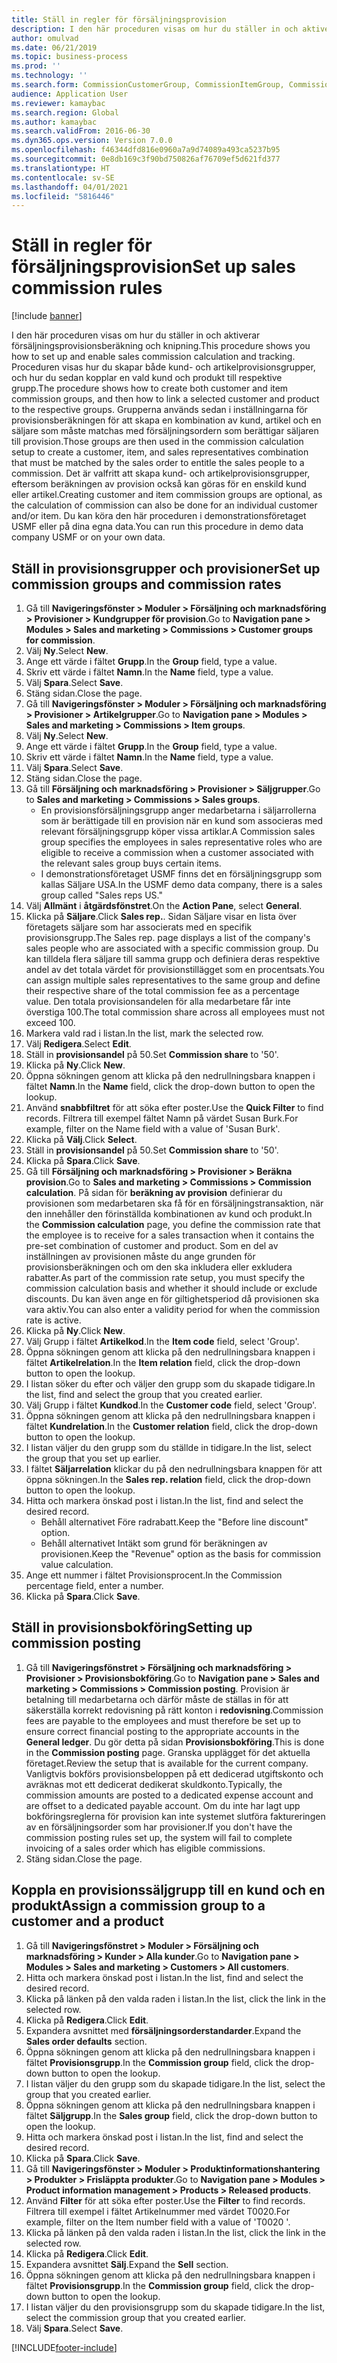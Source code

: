 ```yaml
---
title: Ställ in regler för försäljningsprovision
description: I den här proceduren visas om hur du ställer in och aktiverar försäljningsprovisionsberäkning och knipning.
author: omulvad
ms.date: 06/21/2019
ms.topic: business-process
ms.prod: ''
ms.technology: ''
ms.search.form: CommissionCustomerGroup, CommissionItemGroup, CommissionSalesGroup, CommissionSalesMember, DirPartyLookup, CommissionCalc, InventPosting, CustTable, EcoResProductDetailsExtended, CommissionEmplSalesGroup
audience: Application User
ms.reviewer: kamaybac
ms.search.region: Global
ms.author: kamaybac
ms.search.validFrom: 2016-06-30
ms.dyn365.ops.version: Version 7.0.0
ms.openlocfilehash: f46344dfd816e0960a7a9d74089a493ca5237b95
ms.sourcegitcommit: 0e8db169c3f90bd750826af76709ef5d621fd377
ms.translationtype: HT
ms.contentlocale: sv-SE
ms.lasthandoff: 04/01/2021
ms.locfileid: "5816446"
---
```

# <a name="set-up-sales-commission-rules"></a><span data-ttu-id="9510e-103">Ställ in regler för försäljningsprovision</span><span class="sxs-lookup"><span data-stu-id="9510e-103">Set up sales commission rules</span></span>

[!include [banner](../../includes/banner.md)]

<span data-ttu-id="9510e-104">I den här proceduren visas om hur du ställer in och aktiverar försäljningsprovisionsberäkning och knipning.</span><span class="sxs-lookup"><span data-stu-id="9510e-104">This procedure shows you how to set up and enable sales commission calculation and tracking.</span></span> <span data-ttu-id="9510e-105">Proceduren visas hur du skapar både kund- och artikelprovisionsgrupper, och hur du sedan kopplar en vald kund och produkt till respektive grupp.</span><span class="sxs-lookup"><span data-stu-id="9510e-105">The procedure shows how to create both customer and item commission groups, and then how to link a selected customer and product to the respective groups.</span></span> <span data-ttu-id="9510e-106">Grupperna används sedan i inställningarna för provisionsberäkningen för att skapa en kombination av kund, artikel och en säljare som måste matchas med försäljningsordern som berättigar säljaren till provision.</span><span class="sxs-lookup"><span data-stu-id="9510e-106">Those groups are then used in the commission calculation setup to create a customer, item, and sales representatives combination that must be matched by the sales order to entitle the sales people to a commission.</span></span> <span data-ttu-id="9510e-107">Det är valfritt att skapa kund- och artikelprovisionsgrupper, eftersom beräkningen av provision också kan göras för en enskild kund eller artikel.</span><span class="sxs-lookup"><span data-stu-id="9510e-107">Creating customer and item commission groups are optional, as the calculation of commission can also be done for an individual customer and/or item.</span></span> <span data-ttu-id="9510e-108">Du kan köra den här proceduren i demonstrationsföretaget USMF eller på dina egna data.</span><span class="sxs-lookup"><span data-stu-id="9510e-108">You can run this procedure in demo data company USMF or on your own data.</span></span>


## <a name="set-up-commission-groups-and-commission-rates"></a><span data-ttu-id="9510e-109">Ställ in provisionsgrupper och provisioner</span><span class="sxs-lookup"><span data-stu-id="9510e-109">Set up commission groups and commission rates</span></span>
1. <span data-ttu-id="9510e-110">Gå till **Navigeringsfönster > Moduler > Försäljning och marknadsföring > Provisioner > Kundgrupper för provision**.</span><span class="sxs-lookup"><span data-stu-id="9510e-110">Go to **Navigation pane > Modules > Sales and marketing > Commissions > Customer groups for commission**.</span></span>
2. <span data-ttu-id="9510e-111">Välj **Ny**.</span><span class="sxs-lookup"><span data-stu-id="9510e-111">Select **New**.</span></span>
3. <span data-ttu-id="9510e-112">Ange ett värde i fältet **Grupp**.</span><span class="sxs-lookup"><span data-stu-id="9510e-112">In the **Group** field, type a value.</span></span>
4. <span data-ttu-id="9510e-113">Skriv ett värde i fältet **Namn**.</span><span class="sxs-lookup"><span data-stu-id="9510e-113">In the **Name** field, type a value.</span></span>
5. <span data-ttu-id="9510e-114">Välj **Spara**.</span><span class="sxs-lookup"><span data-stu-id="9510e-114">Select **Save**.</span></span>
6. <span data-ttu-id="9510e-115">Stäng sidan.</span><span class="sxs-lookup"><span data-stu-id="9510e-115">Close the page.</span></span>
7. <span data-ttu-id="9510e-116">Gå till **Navigeringsfönster > Moduler > Försäljning och marknadsföring > Provisioner > Artikelgrupper**.</span><span class="sxs-lookup"><span data-stu-id="9510e-116">Go to **Navigation pane > Modules > Sales and marketing > Commissions > Item groups**.</span></span>
8. <span data-ttu-id="9510e-117">Välj **Ny**.</span><span class="sxs-lookup"><span data-stu-id="9510e-117">Select **New**.</span></span>
9. <span data-ttu-id="9510e-118">Ange ett värde i fältet **Grupp**.</span><span class="sxs-lookup"><span data-stu-id="9510e-118">In the **Group** field, type a value.</span></span>
10. <span data-ttu-id="9510e-119">Skriv ett värde i fältet **Namn**.</span><span class="sxs-lookup"><span data-stu-id="9510e-119">In the **Name** field, type a value.</span></span>
11. <span data-ttu-id="9510e-120">Välj **Spara**.</span><span class="sxs-lookup"><span data-stu-id="9510e-120">Select **Save**.</span></span>
12. <span data-ttu-id="9510e-121">Stäng sidan.</span><span class="sxs-lookup"><span data-stu-id="9510e-121">Close the page.</span></span>
13. <span data-ttu-id="9510e-122">Gå till **Försäljning och marknadsföring > Provisioner > Säljgrupper**.</span><span class="sxs-lookup"><span data-stu-id="9510e-122">Go to **Sales and marketing > Commissions > Sales groups**.</span></span>
    - <span data-ttu-id="9510e-123">En provisionsförsäljningsgrupp anger medarbetarna i säljarrollerna som är berättigade till en provision när en kund som associeras med relevant försäljningsgrupp köper vissa artiklar.</span><span class="sxs-lookup"><span data-stu-id="9510e-123">A Commission sales group specifies the employees in sales representative roles who are eligible to receive a commission when a customer associated with the relevant sales group buys certain items.</span></span>  
    - <span data-ttu-id="9510e-124">I demonstrationsföretaget USMF finns det en försäljningsgrupp som kallas Säljare USA.</span><span class="sxs-lookup"><span data-stu-id="9510e-124">In the USMF demo data company, there is a sales group called "Sales reps US."</span></span>  
14. <span data-ttu-id="9510e-125">Välj **Allmänt** i **åtgärdsfönstret**.</span><span class="sxs-lookup"><span data-stu-id="9510e-125">On the **Action Pane**, select **General**.</span></span>
15. <span data-ttu-id="9510e-126">Klicka på **Säljare**.</span><span class="sxs-lookup"><span data-stu-id="9510e-126">Click **Sales rep.**.</span></span> <span data-ttu-id="9510e-127">Sidan Säljare visar en lista över företagets säljare som har associerats med en specifik provisionsgrupp.</span><span class="sxs-lookup"><span data-stu-id="9510e-127">The Sales rep. page displays a list of the company's sales people who are associated with a specific commission group.</span></span> <span data-ttu-id="9510e-128">Du kan tilldela flera säljare till samma grupp och definiera deras respektive andel av det totala värdet för provisionstillägget som en procentsats.</span><span class="sxs-lookup"><span data-stu-id="9510e-128">You can assign multiple sales representatives to the same group and define their respective share of the total commission fee as a percentage value.</span></span> <span data-ttu-id="9510e-129">Den totala provisionsandelen för alla medarbetare får inte överstiga 100.</span><span class="sxs-lookup"><span data-stu-id="9510e-129">The total commission share across all employees must not exceed 100.</span></span> 
16. <span data-ttu-id="9510e-130">Markera vald rad i listan.</span><span class="sxs-lookup"><span data-stu-id="9510e-130">In the list, mark the selected row.</span></span>
17. <span data-ttu-id="9510e-131">Välj **Redigera**.</span><span class="sxs-lookup"><span data-stu-id="9510e-131">Select **Edit**.</span></span>
18. <span data-ttu-id="9510e-132">Ställ in **provisionsandel** på 50.</span><span class="sxs-lookup"><span data-stu-id="9510e-132">Set **Commission share** to '50'.</span></span>
19. <span data-ttu-id="9510e-133">Klicka på **Ny**.</span><span class="sxs-lookup"><span data-stu-id="9510e-133">Click **New**.</span></span>
20. <span data-ttu-id="9510e-134">Öppna sökningen genom att klicka på den nedrullningsbara knappen i fältet **Namn**.</span><span class="sxs-lookup"><span data-stu-id="9510e-134">In the **Name** field, click the drop-down button to open the lookup.</span></span>
21. <span data-ttu-id="9510e-135">Använd **snabbfiltret** för att söka efter poster.</span><span class="sxs-lookup"><span data-stu-id="9510e-135">Use the **Quick Filter** to find records.</span></span> <span data-ttu-id="9510e-136">Filtrera till exempel fältet Namn på värdet Susan Burk.</span><span class="sxs-lookup"><span data-stu-id="9510e-136">For example, filter on the Name field with a value of 'Susan Burk'.</span></span>
22. <span data-ttu-id="9510e-137">Klicka på **Välj**.</span><span class="sxs-lookup"><span data-stu-id="9510e-137">Click **Select**.</span></span>
23. <span data-ttu-id="9510e-138">Ställ in **provisionsandel** på 50.</span><span class="sxs-lookup"><span data-stu-id="9510e-138">Set **Commission share** to '50'.</span></span>
24. <span data-ttu-id="9510e-139">Klicka på **Spara**.</span><span class="sxs-lookup"><span data-stu-id="9510e-139">Click **Save**.</span></span>
25. <span data-ttu-id="9510e-140">Gå till **Försäljning och marknadsföring > Provisioner > Beräkna provision**.</span><span class="sxs-lookup"><span data-stu-id="9510e-140">Go to **Sales and marketing > Commissions > Commission calculation**.</span></span> <span data-ttu-id="9510e-141">På sidan för **beräkning av provision** definierar du provisionen som medarbetaren ska få för en försäljningstransaktion, när den innehåller den förinställda kombinationen av kund och produkt.</span><span class="sxs-lookup"><span data-stu-id="9510e-141">In the **Commission calculation** page, you define the commission rate that the employee is to receive for a sales transaction when it contains the pre-set combination of customer and product.</span></span> <span data-ttu-id="9510e-142">Som en del av inställningen av provisionen måste du ange grunden för provisionsberäkningen och om den ska inkludera eller exkludera rabatter.</span><span class="sxs-lookup"><span data-stu-id="9510e-142">As part of the commission rate setup, you must specify the commission calculation basis and whether it should include or exclude discounts.</span></span> <span data-ttu-id="9510e-143">Du kan även ange en för giltighetsperiod då provisionen ska vara aktiv.</span><span class="sxs-lookup"><span data-stu-id="9510e-143">You can also enter a validity period for when the commission rate is active.</span></span>  
26. <span data-ttu-id="9510e-144">Klicka på **Ny**.</span><span class="sxs-lookup"><span data-stu-id="9510e-144">Click **New**.</span></span>
27. <span data-ttu-id="9510e-145">Välj Grupp i fältet **Artikelkod**.</span><span class="sxs-lookup"><span data-stu-id="9510e-145">In the **Item code** field, select 'Group'.</span></span>
28. <span data-ttu-id="9510e-146">Öppna sökningen genom att klicka på den nedrullningsbara knappen i fältet **Artikelrelation**.</span><span class="sxs-lookup"><span data-stu-id="9510e-146">In the **Item relation** field, click the drop-down button to open the lookup.</span></span>
29. <span data-ttu-id="9510e-147">I listan söker du efter och väljer den grupp som du skapade tidigare.</span><span class="sxs-lookup"><span data-stu-id="9510e-147">In the list, find and select the group that you created earlier.</span></span>
30. <span data-ttu-id="9510e-148">Välj Grupp i fältet **Kundkod**.</span><span class="sxs-lookup"><span data-stu-id="9510e-148">In the **Customer code** field, select 'Group'.</span></span>
31. <span data-ttu-id="9510e-149">Öppna sökningen genom att klicka på den nedrullningsbara knappen i fältet **Kundrelation**.</span><span class="sxs-lookup"><span data-stu-id="9510e-149">In the **Customer relation** field, click the drop-down button to open the lookup.</span></span>
32. <span data-ttu-id="9510e-150">I listan väljer du den grupp som du ställde in tidigare.</span><span class="sxs-lookup"><span data-stu-id="9510e-150">In the list, select the group that you set up earlier.</span></span>
33. <span data-ttu-id="9510e-151">I fältet **Säljarrelation** klickar du på den nedrullningsbara knappen för att öppna sökningen.</span><span class="sxs-lookup"><span data-stu-id="9510e-151">In the **Sales rep. relation** field, click the drop-down button to open the lookup.</span></span>
34. <span data-ttu-id="9510e-152">Hitta och markera önskad post i listan.</span><span class="sxs-lookup"><span data-stu-id="9510e-152">In the list, find and select the desired record.</span></span>
    - <span data-ttu-id="9510e-153">Behåll alternativet Före radrabatt.</span><span class="sxs-lookup"><span data-stu-id="9510e-153">Keep the "Before line discount" option.</span></span>  
    - <span data-ttu-id="9510e-154">Behåll alternativet Intäkt som grund för beräkningen av provisionen.</span><span class="sxs-lookup"><span data-stu-id="9510e-154">Keep the "Revenue" option as the basis for commission value calculation.</span></span>    
35. <span data-ttu-id="9510e-155">Ange ett nummer i fältet Provisionsprocent.</span><span class="sxs-lookup"><span data-stu-id="9510e-155">In the Commission percentage field, enter a number.</span></span>
36. <span data-ttu-id="9510e-156">Klicka på **Spara**.</span><span class="sxs-lookup"><span data-stu-id="9510e-156">Click **Save**.</span></span>

## <a name="setting-up-commission-posting"></a><span data-ttu-id="9510e-157">Ställ in provisionsbokföring</span><span class="sxs-lookup"><span data-stu-id="9510e-157">Setting up commission posting</span></span>
1. <span data-ttu-id="9510e-158">Gå till **Navigeringsfönstret > Försäljning och marknadsföring > Provisioner > Provisionsbokföring**.</span><span class="sxs-lookup"><span data-stu-id="9510e-158">Go to **Navigation pane  > Sales and marketing > Commissions > Commission posting**.</span></span> <span data-ttu-id="9510e-159">Provision är betalning till medarbetarna och därför måste de ställas in för att säkerställa korrekt redovisning på rätt konton i **redovisning**.</span><span class="sxs-lookup"><span data-stu-id="9510e-159">Commission fees are payable to the employees and must therefore be set up to ensure correct financial posting to the appropriate accounts in the **General ledger**.</span></span> <span data-ttu-id="9510e-160">Du gör detta på sidan **Provisionsbokföring**.</span><span class="sxs-lookup"><span data-stu-id="9510e-160">This is done in the **Commission posting** page.</span></span> <span data-ttu-id="9510e-161">Granska upplägget för det aktuella företaget.</span><span class="sxs-lookup"><span data-stu-id="9510e-161">Review the setup that is available for the current company.</span></span> <span data-ttu-id="9510e-162">Vanligtvis bokförs provisionsbeloppen på ett dedicerad utgiftskonto och avräknas mot ett dedicerat dedikerat skuldkonto.</span><span class="sxs-lookup"><span data-stu-id="9510e-162">Typically, the commission amounts are posted to a dedicated expense account and are offset to a dedicated payable account.</span></span> <span data-ttu-id="9510e-163">Om du inte har lagt upp bokföringsreglerna för provision kan inte systemet slutföra faktureringen av en försäljningsorder som har provisioner.</span><span class="sxs-lookup"><span data-stu-id="9510e-163">If you don't have the commission posting rules set up, the system will fail to complete invoicing of a sales order which has eligible commissions.</span></span>  
2. <span data-ttu-id="9510e-164">Stäng sidan.</span><span class="sxs-lookup"><span data-stu-id="9510e-164">Close the page.</span></span>

## <a name="assign-a-commission-group-to-a-customer-and-a-product"></a><span data-ttu-id="9510e-165">Koppla en provisionssäljgrupp till en kund och en produkt</span><span class="sxs-lookup"><span data-stu-id="9510e-165">Assign a commission group to a customer and a product</span></span>
1. <span data-ttu-id="9510e-166">Gå till **Navigeringsfönstret > Moduler > Försäljning och marknadsföring > Kunder > Alla kunder**.</span><span class="sxs-lookup"><span data-stu-id="9510e-166">Go to **Navigation pane > Modules > Sales and marketing > Customers > All customers**.</span></span>
2. <span data-ttu-id="9510e-167">Hitta och markera önskad post i listan.</span><span class="sxs-lookup"><span data-stu-id="9510e-167">In the list, find and select the desired record.</span></span>
3. <span data-ttu-id="9510e-168">Klicka på länken på den valda raden i listan.</span><span class="sxs-lookup"><span data-stu-id="9510e-168">In the list, click the link in the selected row.</span></span>
4. <span data-ttu-id="9510e-169">Klicka på **Redigera**.</span><span class="sxs-lookup"><span data-stu-id="9510e-169">Click **Edit**.</span></span>
5. <span data-ttu-id="9510e-170">Expandera avsnittet med **försäljningsorderstandarder**.</span><span class="sxs-lookup"><span data-stu-id="9510e-170">Expand the **Sales order defaults** section.</span></span>
6. <span data-ttu-id="9510e-171">Öppna sökningen genom att klicka på den nedrullningsbara knappen i fältet **Provisionsgrupp**.</span><span class="sxs-lookup"><span data-stu-id="9510e-171">In the **Commission group** field, click the drop-down button to open the lookup.</span></span>
7. <span data-ttu-id="9510e-172">I listan väljer du den grupp som du skapade tidigare.</span><span class="sxs-lookup"><span data-stu-id="9510e-172">In the list, select the group that you created earlier.</span></span>
8. <span data-ttu-id="9510e-173">Öppna sökningen genom att klicka på den nedrullningsbara knappen i fältet **Säljgrupp**.</span><span class="sxs-lookup"><span data-stu-id="9510e-173">In the **Sales group** field, click the drop-down button to open the lookup.</span></span>
9. <span data-ttu-id="9510e-174">Hitta och markera önskad post i listan.</span><span class="sxs-lookup"><span data-stu-id="9510e-174">In the list, find and select the desired record.</span></span>
10. <span data-ttu-id="9510e-175">Klicka på **Spara**.</span><span class="sxs-lookup"><span data-stu-id="9510e-175">Click **Save**.</span></span>
11. <span data-ttu-id="9510e-176">Gå till **Navigeringsfönster > Moduler > Produktinformationshantering > Produkter > Frisläppta produkter**.</span><span class="sxs-lookup"><span data-stu-id="9510e-176">Go to **Navigation pane > Modules > Product information management > Products > Released products**.</span></span>
12. <span data-ttu-id="9510e-177">Använd **Filter** för att söka efter poster.</span><span class="sxs-lookup"><span data-stu-id="9510e-177">Use the **Filter** to find records.</span></span> <span data-ttu-id="9510e-178">Filtrera till exempel i fältet Artikelnummer med värdet T0020.</span><span class="sxs-lookup"><span data-stu-id="9510e-178">For example, filter on the Item number field with a value of 'T0020 '.</span></span>
13. <span data-ttu-id="9510e-179">Klicka på länken på den valda raden i listan.</span><span class="sxs-lookup"><span data-stu-id="9510e-179">In the list, click the link in the selected row.</span></span>
14. <span data-ttu-id="9510e-180">Klicka på **Redigera**.</span><span class="sxs-lookup"><span data-stu-id="9510e-180">Click **Edit**.</span></span>
15. <span data-ttu-id="9510e-181">Expandera avsnittet **Sälj**.</span><span class="sxs-lookup"><span data-stu-id="9510e-181">Expand the **Sell** section.</span></span>
16. <span data-ttu-id="9510e-182">Öppna sökningen genom att klicka på den nedrullningsbara knappen i fältet **Provisionsgrupp**.</span><span class="sxs-lookup"><span data-stu-id="9510e-182">In the **Commission group** field, click the drop-down button to open the lookup.</span></span>
17. <span data-ttu-id="9510e-183">I listan väljer du den provisionsgrupp som du skapade tidigare.</span><span class="sxs-lookup"><span data-stu-id="9510e-183">In the list, select the commission group that you created earlier.</span></span>
18. <span data-ttu-id="9510e-184">Välj **Spara**.</span><span class="sxs-lookup"><span data-stu-id="9510e-184">Select **Save**.</span></span>



[!INCLUDE[footer-include](../../../includes/footer-banner.md)]
